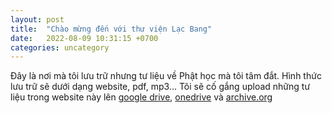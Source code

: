 ```yaml
---
layout: post
title:  "Chào mừng đến với thư viện Lạc Bang"
date:   2022-08-09 10:31:15 +0700
categories: uncategory
---
```

Đây là nơi mà tôi lưu trữ nhưng tư liệu về Phật học mà tôi tâm đắt. Hình thức lưu trữ sẽ dưới dạng website, pdf, mp3...
Tôi sẽ cố gắng upload những tư liệu trong website này lên [google drive](https://drive.google.com/), [onedrive](https://onedrive.com/) và [archive.org](https://archive.org/)
